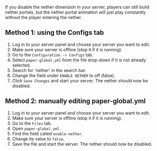 
If you disable the nether dimension in your server, players can still build nether portals, but the nether portal animation will just play constantly without the player entering the nether.

## Method 1: using the Configs tab

1. Log in to your server panel and choose your server you want to edit.
2. Make sure your server is offline (stop it if it is running).
3. Go to the `Configuration -> Configs` tab.
4. Select `paper-global.yml` from the file drop-down if it is not already selected.
5. Search for 'nether' in the search bar.
6. Change the field under `ENABLE NETHER` to off (false).
7. Click `Save Changes` and start your server. The nether should now be disabled.

## Method 2: manually editing paper-global.yml

1. Log in to your server panel and choose your server you want to edit.
2. Make sure your server is offline (stop it if it is running).
3. Go to the `Files` tab.
4. Open `paper-global.yml`.
5. Find the field called `enable-nether`.
6. Change its value to `false`.
7. Save the file and start the server. The nether should now be disabled.
